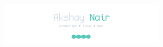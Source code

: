 [![Akshay Nair](https://raw.githubusercontent.com/phenax/phenax/master/banner.svg)](https://ediblemonad.dev)
